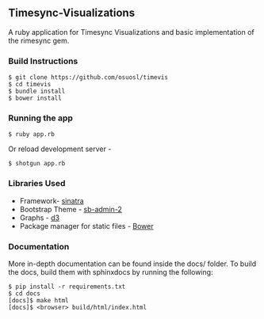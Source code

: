 ## Timesync-Visualizations

A ruby application for Timesync Visualizations and basic implementation of the rimesync gem.

### Build Instructions
 
 ```
 $ git clone https://github.com/osuosl/timevis
 $ cd timevis
 $ bundle install
 $ bower install
 ```
 
 
### Running the app
 
```
$ ruby app.rb
```
 
Or reload development server - 
 
```
$ shotgun app.rb
```


### Libraries Used

* Framework- [sinatra](https://github.com/sinatra/sinatra)
* Bootstrap Theme - [sb-admin-2](https://github.com/BlackrockDigital/startbootstrap-sb-admin-2)
* Graphs - [d3](https://github.com/d3/d3)
* Package manager for static files - [Bower](https://github.com/bower/bower)


### Documentation

More in-depth documentation can be found inside the docs/ folder. To build the docs, build them with sphinxdocs by running the following:

```
$ pip install -r requirements.txt
$ cd docs
[docs]$ make html
[docs]$ <browser> build/html/index.html
```